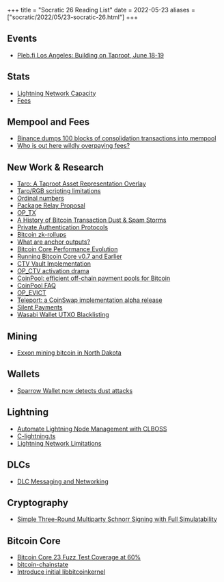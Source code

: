 +++
title = "Socratic 26 Reading List"
date = 2022-05-23
aliases = ["socratic/2022/05/23-socratic-26.html"]
+++

## Events
- [Pleb.fi Los Angeles: Building on Taproot, June 18-19](https://bitdevsla.org/pleb-fi-1/)

## Stats
- [Lightning Network Capacity](https://bitcoinvisuals.com/ln-capacity)
- [Fees](https://transactionfee.info/charts/fees-package-feerates/)

## Mempool and Fees
- [Binance dumps 100 blocks of consolidation transactions into mempool](https://twitter.com/murchandamus/status/1524918688993927169)
- [Who is out here wildly overpaying fees?](https://twitter.com/rodarmor/status/1528581328710475778)

## New Work & Research
- [Taro: A Taproot Asset Representation Overlay](https://lists.linuxfoundation.org/pipermail/bitcoin-dev/2022-April/020196.html)
- [Taro/RGB scripting limitations](https://lists.linuxfoundation.org/pipermail/bitcoin-dev/2022-April/020204.html)
- [Ordinal numbers](https://lists.linuxfoundation.org/pipermail/bitcoin-dev/2022-February/019975.html)
- [Package Relay Proposal](https://lists.linuxfoundation.org/pipermail/bitcoin-dev/2022-May/020493.html)
- [OP_TX](https://lists.linuxfoundation.org/pipermail/bitcoin-dev/2022-May/020450.html)
- [A History of Bitcoin Transaction Dust & Spam Storms](https://blog.lopp.net/history-bitcoin-transaction-dust-spam-storms/)
- [Private Authentication Protocols](https://github.com/sipa/writeups/tree/main/private-authentication-protocols)
- [Bitcoin zk-rollups](https://tr3y.io/articles/crypto/bitcoin-zk-rollups.html)
- [What are anchor outputs?](https://fanismichalakis.fr/posts/anchor-outputs/)
- [Bitcoin Core Performance Evolution](https://blog.lopp.net/bitcoin-core-performance-evolution/)
- [Running Bitcoin Core v0.7 and Earlier](https://blog.lopp.net/running-bitcoin-core-v0-7-and-earlier/)
- [CTV Vault Implementation](https://github.com/jamesob/simple-ctv-vault)
- [OP_CTV activation drama](https://bitcoinops.org/en/newsletters/2022/04/27/)
- [CoinPool: efficient off-chain payment pools for Bitcoin](https://coinpool.dev/v0.1.pdf)
- [CoinPool FAQ](https://blog.bitmex.com/coinpool-faq/)
- [OP_EVICT](https://lists.linuxfoundation.org/pipermail/bitcoin-dev/2022-February/019926.html)
- [Teleport: a CoinSwap implementation alpha release](https://lists.linuxfoundation.org/pipermail/bitcoin-dev/2022-February/020026.html)
- [Silent Payments](https://lists.linuxfoundation.org/pipermail/bitcoin-dev/2022-March/020180.html)
- [Wasabi Wallet UTXO Blacklisting](https://twitter.com/wasabiwallet/status/1503091503207432193)

## Mining
- [Exxon mining bitcoin in North Dakota](https://www.cnbc.com/2022/03/26/exxon-mining-bitcoin-with-crusoe-energy-in-north-dakota-bakken-region.html)

## Wallets
- [Sparrow Wallet now detects dust attacks](https://twitter.com/SparrowWallet/status/1527264151789359104)

## Lightning
- [Automate Lightning Node Management with CLBOSS](https://medium.com/blockstream/automate-lightning-node-management-with-clboss-84be2e8a7555)
- [C-lightning.ts](https://twitter.com/AaronDewes/status/1490279349458718721)
- [Lightning Network Limitations](https://www.truthcoin.info/blog/lightning-limitations/)

## DLCs
- [DLC Messaging and Networking](https://mailmanlists.org/pipermail/dlc-dev/2022-March/000135.html)

## Cryptography
- [Simple Three-Round Multiparty Schnorr Signing with Full Simulatability](https://eprint.iacr.org/2022/374.pdf)

## Bitcoin Core
- [Bitcoin Core 23 Fuzz Test Coverage at 60%](https://twitter.com/MacroFake/status/1497215035617202176)
- [bitcoin-chainstate](https://github.com/bitcoin/bitcoin/pull/24304)
- [Introduce initial libbitcoinkernel](https://github.com/bitcoin/bitcoin/pull/24322)